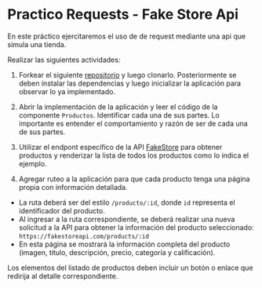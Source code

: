 # Practico Requests - Fake Store Api

En este práctico ejercitaremos el uso de de request mediante una api que simula una tienda.

Realizar las siguientes actividades:

1. Forkear el siguiente [repositorio](https://github.com/fedevirgolini-itr/fakeStore) y luego clonarlo. Posteriormente se deben instalar las dependencias y luego inicializar la aplicación para observar lo ya implementado.

2. Abrir la implementación de la aplicación y leer el código de la componente `Productos`. Identificar cada una de sus partes. Lo importante es entender el comportamiento y razón de ser de cada una de sus partes.

3. Utilizar el endpont específico de la API [FakeStore](https://fakestoreapi.com/docs) para obtener productos y renderizar la lista de todos los productos como lo indica el ejemplo.


4. Agregar ruteo a la aplicación para que cada producto tenga una página propia con información detallada.  

- La ruta deberá ser del estilo `/producto/:id`, donde `id` representa el identificador del producto.  
- Al ingresar a la ruta correspondiente, se deberá realizar una nueva solicitud a la API para obtener la información del producto seleccionado:  
  `https://fakestoreapi.com/products/:id`  
- En esta página se mostrará la información completa del producto (imagen, título, descripción, precio, categoría y calificación).  

Los elementos del listado de productos deben incluir un botón o enlace que redirija al detalle correspondiente.

<!-- 5. Modificar la solicitud de productos para manejar posibles errores al momento de realizar el *fetch*.  
Si ocurre un error (por ejemplo, si la API no responde correctamente o no se cumple la promesa), deberá mostrarse un mensaje en pantalla indicando que no fue posible obtener los productos. -->